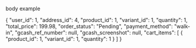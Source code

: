 body example

{
  "user_id": 1,
  "address_id": 4,
  "product_id": 1,
  "variant_id": 1,
  "quantity": 1,
  "total_price": 199.98,
  "order_status": "Pending",
  "payment_method": "walk-in",
  "gcash_ref_number": null,
  "gcash_screenshot": null,
  "cart_items": [
    {
      "product_id": 1,
      "variant_id": 1,
      "quantity": 1
    }
  ]
}
